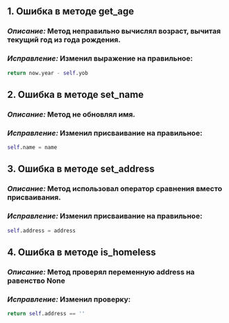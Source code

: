
## 1. Ошибка в методе get_age
### ***Описание:*** Метод неправильно вычислял возраст, вычитая текущий год из года рождения.
### ***Исправление:*** Изменил выражение на правильное:
```python
return now.year - self.yob
```
## 2. Ошибка в методе set_name
### ***Описание:*** Метод не обновлял имя.
### ***Исправление:*** Изменил присваивание на правильное:
```python
self.name = name
```
## 3. Ошибка в методе set_address
### ***Описание:*** Метод использовал оператор сравнения вместо присваивания.
### ***Исправление:*** Изменил присваивание на правильное:
```python
self.address = address
```
## 4. Ошибка в методе is_homeless
### ***Описание:*** Метод проверял переменную address на равенство None
### ***Исправление:*** Изменил проверку:
```python
return self.address == ''
```